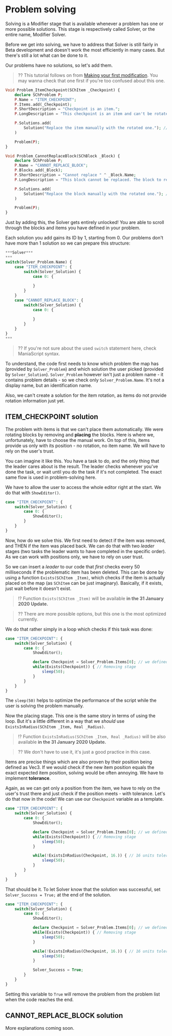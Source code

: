 # Problem solving

Solving is a Modifier stage that is available whenever a problem has one or more possible solutions. This stage is respectively called Solver, or the entire name, Modifier Solver.

Before we get into solving, we have to address that Solver is still fairly in Beta development and doesn't work the most efficiently in many cases. But there's still a lot what can be done to it.

Our problems have no solutions, so let's add them.

> ?? This tutorial follows on from [Making your first modification](#/making-your-first-modification). You may wanna check that one first if you're too confused about this one.

```php
Void Problem_ItemCheckpoint(SChItem _Checkpoint) {
	declare SChProblem P;
	P.Name = "ITEM_CHECKPOINT";
	P.Items.add(_Checkpoint);
	P.ShortDescription = "Checkpoint is an item.";
	P.LongDescription = "This checkpoint is an item and can't be rotated.";

	P.Solutions.add(
		Solution("Replace the item manually with the rotated one."); // here
	)

	Problem(P);
}

Void Problem_CannotReplaceBlock(SChBlock _Block) {
	declare SChProblem P;
	P.Name = "CANNOT_REPLACE_BLOCK";
	P.Blocks.add(_Block);
	P.ShortDescription = "Cannot replace " ^ _Block.Name;
	P.LongDescription = "This block cannot be replaced. The block to replace is probably ghost block.";

	P.Solutions.add(
		Solution("Replace the block manually with the rotated one."); // here
	)

	Problem(P);
}
```

Just by adding this, the Solver gets entirely unlocked! You are able to scroll through the blocks and items you have defined in your problem.

Each solution you add gains its ID by 1, starting from 0. Our problems don't have more than 1 solution so we can prepare this structure:

```php
***Solver***
***
switch(Solver_Problem.Name) {
	case "ITEM_CHECKPOINT": {
		switch(Solver_Solution) {
			case 0: {
				
			}
		}
	}
	case "CANNOT_REPLACE_BLOCK": {
		switch(Solver_Solution) {
			case 0: {
				
			}
		}
	}
}
***
```

> ?? If you're not sure about the used `switch` statement here, check ManiaScript syntax.

To understand, the code first needs to know which problem the map has (provided by `Solver_Problem`) and which solution the user picked (provided by `Solver_Solution`). `Solver_Problem` however isn't just a problem name - it contains problem details - so we check only `Solver_Problem.Name`. It's not a display name, but an identification name.

Also, we can't create a solution for the item rotation, as items do not provide rotation information just yet.

## ITEM_CHECKPOINT solution

The problem with items is that we can't place them automatically. We were rotating blocks by removing and **placing** the blocks. Here is where we, unfortunately, have to choose the manual work. On top of this, items provide us only with its position - no rotation, no item name. We will have to rely on the user's trust.

You can imagine it like this. You have a task to do, and the only thing that the leader cares about is the result. The leader checks whenever you've done the task, or wait until you do the task if it's not completed. The exact same flow is used in problem-solving here.

We have to allow the user to access the whole editor right at the start. We do that with `ShowEditor()`.

```php
case "ITEM_CHECKPOINT": {
	switch(Solver_Solution) {
		case 0: {
			ShowEditor();
		}
	}
}
```

Now, how do we solve this. We first need to detect if the item was removed, and THEN if the item was placed back. We can do that with two *leader* stages (two tasks the leader wants to have completed in the specific order). As we can work with positions only, we have to rely on user trust.

So we can insert a *leader* to our code that *first* checks every 50 milliseconds if the problematic item has been deleted. This can be done by using a function `Exists(SChItem _Item)`, which checks if the item is actually placed on the map (as `SChItem` can be just imaginary). Basically, if it exists, just wait before it doesn't exist.

> !? Function `Exists(SChItem _Item)` will be available **in the 31 January 2020 Update.**

> ??  There are more possible options, but this one is the most optimized currently.

We do that rather simply in a loop which checks if this task was done:

```php
case "ITEM_CHECKPOINT": {
	switch(Solver_Solution) {
		case 0: {
			ShowEditor();

			declare Checkpoint = Solver_Problem.Items[0]; // we defined the checkpoint as the first item element
			while(Exists(Checkpoint)) { // Removing stage
				sleep(50);
			}
		}
	}
}
```

The `sleep(50)` helps to optimize the performance of the script while the user is solving the problem manually.

Now the placing stage. This one is the same story in terms of using the loop. But it's a little different in a way that we *should* use `ExistsInRadius(SChItem _Item, Real _Radius)`.

> !? Function `ExistsInRadius(SChItem _Item, Real _Radius)` will be also available **in the 31 January 2020 Update.**

> ??  We don't have to use it, it's just a good practice in this case.

Items are precise things which are also proven by their position being defined as Vec3. If we would check if the new item position equals the exact expected item position, solving would be often annoying. We have to implement **tolerance**.

Again, as we can get only a position from the item, we have to rely on the user's trust there and just check if the position meets - with tolerance. Let's do that now in the code! We can use our `Checkpoint` variable as a template.

```php
case "ITEM_CHECKPOINT": {
	switch(Solver_Solution) {
		case 0: {
			ShowEditor();

			declare Checkpoint = Solver_Problem.Items[0]; // we defined the checkpoint as the first item element
			while(Exists(Checkpoint)) { // Removing stage
				sleep(50);
			}

			while(!ExistsInRadius(Checkpoint, 16.)) { // 16 units tolerance in all direction
				sleep(50);
			}
		}
	}
}
```

That should be it. To let Solver know that the solution was successful, set `Solver_Success = True;` at the end of the solution.

```php
case "ITEM_CHECKPOINT": {
	switch(Solver_Solution) {
		case 0: {
			ShowEditor();

			declare Checkpoint = Solver_Problem.Items[0]; // we defined the checkpoint as the first item element
			while(Exists(Checkpoint)) { // Removing stage
				sleep(50);
			}

			while(!ExistsInRadius(Checkpoint, 16.)) { // 16 units tolerance in all direction
				sleep(50);
			}

			Solver_Success = True;
		}
	}
}
```

Setting this variable to `True` will remove the problem from the problem list when the code reaches the end.

## CANNOT_REPLACE_BLOCK solution

More explanations coming soon.
